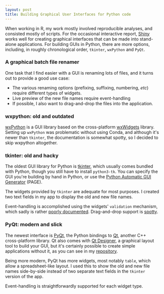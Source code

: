 ```yaml
---
layout: post
title: Building Graphical User Interfaces for Python code
---
```


When working in R, my work mostly involved reproducible analyses, and consisted mostly of scripts. For the occasional interactive report, [Shiny](https://shiny.rstudio.com) works well for creating graphical interfaces that can be made into stand-alone applications. For building GUIs in Python, there are more options, including, in roughly chronological order, `tkinter`, `wxPython` and `PyQt`.

### A graphical batch file renamer

One task that I find easier with a GUI is renaming lots of files, and it turns out to provide a good use case:

* The various renaming options (prefixing, suffixing, numbering, *etc*) require different types of widgets.
* Live preview of the new file names require event-handling
* If possible, I also want to drag-and-drop the files into the application.

### wxpython: old and outdated

[wxPython](https://wxpython.org/) is a GUI library based on the cross-platform [wxWidgets](https://www.wxwidgets.org/) library.
Setting up `wxPython` was problematic without using Conda, and although it's newer than `tkinter`, the documentation is somewhat spotty, so I decided to skip wxpython altogether.

### tkinter: old and hacky

The oldest GUI library for Python is [tkinter](https://docs.python.org/3/library/tkinter.html), which usually comes bundled with Python, though you still have to install `python3-tk`. You can specify the GUI you're building by hand in Python, or use the [Python Automatic GUI Generator](http://page.sourceforge.net/) (PAGE).

The widgets provided by `tkinter` are adequate for most purposes. I created two text fields in my app to display the old and new file names.

Event-handling is accomplished using the widgets' `validation` mechanism, which sadly is rather [poorly documented](https://stackoverflow.com/questions/4140437/interactively-validating-entry-widget-content-in-tkinter). Drag-and-drop support is [spotty](https://docs.python.org/3.9/library/tkinter.dnd.html).

### PyQt: modern and slick

The newest interface is [PyQt](https://wiki.python.org/moin/PyQt), the Python bindings to [Qt](https://www.qt.io/), another C++ cross-platform library. Qt also comes with [Qt Designer](https://doc.qt.io/qt-5/qtdesigner-manual.html), a graphical layout tool to build your GUI, but it's certainly possible to create simple applications without it, as you can see in my [repository](https://github.com/ptvan/batchRenamer).

Being more modern, PyQt has more widgets, most notably `table`, which allow a spreadsheet-like layout. I used this to show the old and new file names side-by-side instead of two separate text fields in the `tkinter` version of the app.

Event-handling is straightforwardly supported for each widget type.
